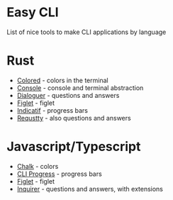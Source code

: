 # Easy CLI
List of nice tools to make CLI applications by language

# Rust
- [Colored](https://github.com/mackwic/colored) - colors in the terminal
- [Console](https://github.com/console-rs/console) - console and terminal abstraction
- [Dialoguer](https://github.com/console-rs/dialoguer) - questions and answers 
- [Figlet](https://github.com/yuanbohan/rs-figlet) - figlet
- [Indicatif](https://github.com/console-rs/indicatif) - progress bars
- [Requstty](https://github.com/Lutetium-Vanadium/requestty) - also questions and answers

# Javascript/Typescript
- [Chalk](https://github.com/chalk/chalk) - colors
- [CLI Progress](https://github.com/npkgz/cli-progress) - progress bars
- [Figlet](https://github.com/patorjk/figlet.js/) - figlet
- [Inquirer](https://github.com/SBoudrias/Inquirer.js) - questions and answers, with extensions
